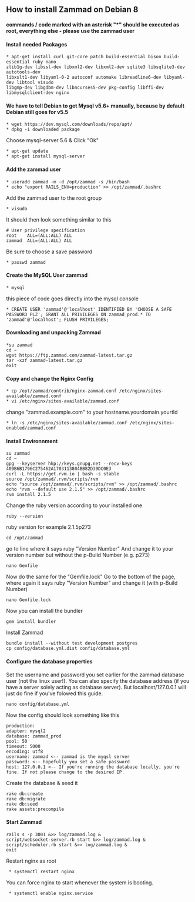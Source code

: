 ## How to install Zammad on Debian 8

#### commands / code marked with an asterisk "*" should be executed as root, everything else - please use the zammad user

#### Install needed Packages
    * apt-get install curl git-core patch build-essential bison build-essential ruby nano
    zlib1g-dev libssl-dev libxml2-dev libxml2-dev sqlite3 libsqlite3-dev autotools-dev 
    libxslt1-dev libyaml-0-2 autoconf automake libreadline6-dev libyaml-dev libtool visudo 
    libgmp-dev libgdbm-dev libncurses5-dev pkg-config libffi-dev libmysqlclient-dev nginx
    

#### We have to tell Debian to get Mysql v5.6+ manually, because by default Debian still goes for v5.5
    
    * wget https://dev.mysql.com/downloads/repo/apt/
    * dpkg -i downloaded package 

Choose mysql-server 5.6 & Click "Ok"
   
    * apt-get update 
    * apt-get install mysql-server

#### Add the zammad user

    * useradd zammad -m -d /opt/zammad -s /bin/bash 
    * echo "export RAILS_ENV=production" >> /opt/zammad/.bashrc 
    
Add the zammad user to the root group
    
    * visudo
    
It should then look something similar to this
    
    # User privilege specification
    root    ALL=(ALL:ALL) ALL
    zammad  ALL=(ALL:ALL) ALL
 
Be sure to choose a save password

    * passwd zammad 


#### Create the MySQL User zammad
    
    * mysql 

this piece of code goes directly into the mysql console

    * CREATE USER 'zammad'@'localhost' IDENTIFIED BY 'CHOOSE A SAFE PASSWORD PLZ'; GRANT ALL PRIVILEGES ON zammad_prod.* TO 'zammad'@'localhost'; FLUSH PRIVILEGES; 

#### Downloading and unpacking Zammad

    *su zammad 
    cd ~ 
    wget https://ftp.zammad.com/zammad-latest.tar.gz 
    tar -xzf zammad-latest.tar.gz 
    exit 

#### Copy and change the Nginx Config

    * cp /opt/zammad/contrib/nginx-zammad.conf /etc/nginx/sites-available/zammad.conf 
    * vi /etc/nginx/sites-available/zammad.conf 

change "zammad.example.com" to your hostname.yourdomain.yourtld

    * ln -s /etc/nginx/sites-available/zammad.conf /etc/nginx/sites-enabled/zammad.conf 

#### Install Environnment

    su zammad 
    cd ~ 
    gpg --keyserver hkp://keys.gnupg.net --recv-keys 409B6B1796C275462A1703113804BB82D39DC0E3 
    curl -L https://get.rvm.io | bash -s stable 
    source /opt/zammad/.rvm/scripts/rvm 
    echo "source /opt/zammad/.rvm/scripts/rvm" >> /opt/zammad/.bashrc 
    echo "rvm --default use 2.1.5" >> /opt/zammad/.bashrc 
    rvm install 2.1.5 

Change the ruby version according to your installed one

    ruby --version 
    
ruby version for example 2.1.5p273
   
    cd /opt/zammad 
    
go to line where it says ruby "Version Number" 
And change it to your version number but without the p-Build Number (e.g. p273)
    
    nano Gemfile
    
Now do the same for the "Gemfile.lock" 
Go to the bottom of the page, where again it says ruby "Version Number" and change it (with p-Build Number)

    nano Gemfile.lock
    
Now you can install the bundler


    gem install bundler 

Install Zammad

    bundle install --without test development postgres 
    cp config/database.yml.dist config/database.yml 

#### Configure the database properties 

Set the username and password you set earlier for the zammad database user (not the linux user!).
You can also specify the database address (if you have a server solely acting as database server).
But localhost/127.0.0.1 will just do fine if you've folowed this guide.

    nano config/database.yml 
    
Now the config should look something like this

    production:
    adapter: mysql2
    database: zammad_prod
    pool: 50
    timeout: 5000
    encoding: utf8
    username: zammad <-- zammad is the myqsl server 
    password: <-- hopefully you set a safe password
    host: 127.0.0.1 <-- If you're running the database locally, you're fine. If not please change to the desired IP.
   
Create the database & seed it 

    rake db:create 
    rake db:migrate 
    rake db:seed 
    rake assets:precompile 

#### Start Zammad

    rails s -p 3001 &>> log/zammad.log & 
    script/websocket-server.rb start &>> log/zammad.log & 
    script/scheduler.rb start &>> log/zammad.log & 
    exit

Restart nginx as root

     * systemctl restart nginx 

You can force nginx to start whenever the system is booting.

     * systemctl enable nginx.service

